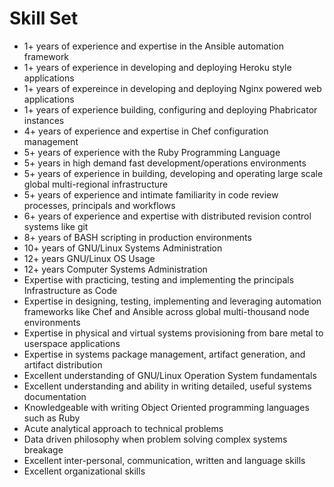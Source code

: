 Skill Set
=========

* 1+ years of experience and expertise in the Ansible automation framework
* 1+ years of experience in developing and deploying Heroku style applications
* 1+ years of expereince in developing and deploying Nginx powered web applications
* 1+ years of experience building, configuring and deploying Phabricator instances
* 4+ years of experience and expertise in Chef configuration management
* 5+ years of experience with the Ruby Programming Language
* 5+ years in high demand fast development/operations environments
* 5+ years of experience in building, developing and operating large scale global multi-regional infrastructure
* 5+ years of experience and intimate familiarity in code review processes, principals and workflows
* 6+ years of experience and expertise with distributed revision control systems like git
* 8+ years of BASH scripting in production environments
* 10+ years of GNU/Linux Systems Administration
* 12+ years GNU/Linux OS Usage
* 12+ years Computer Systems Administration
* Expertise with practicing, testing and implementing the principals Infrastructure as Code
* Expertise in designing, testing, implementing and leveraging automation frameworks like Chef and Ansible across global multi-thousand node environments
* Expertise in physical and virtual systems provisioning from bare metal to userspace applications
* Expertise in systems package management, artifact generation, and artifact distribution
* Excellent understanding of GNU/Linux Operation System fundamentals
* Excellent understanding and ability in writing detailed, useful systems documentation
* Knowledgeable with writing Object Oriented programming languages such as Ruby
* Acute analytical approach to technical problems
* Data driven philosophy when problem solving complex systems breakage
* Excellent inter-personal, communication, written and language skills
* Excellent organizational skills
